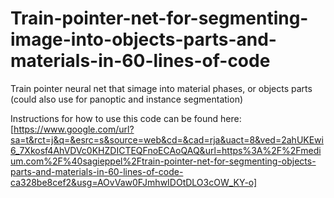 # Train-pointer-net-for-segmenting-image-into-objects-parts-and-materials-in-60-lines-of-code
Train pointer neural net that simage into material phases, or objects parts (could also use for panoptic and instance segmentation)

Instructions for how to use this code can be found here: [https://www.google.com/url?sa=t&rct=j&q=&esrc=s&source=web&cd=&cad=rja&uact=8&ved=2ahUKEwi6_7Xkosf4AhVDVc0KHZDICTEQFnoECAoQAQ&url=https%3A%2F%2Fmedium.com%2F%40sagieppel%2Ftrain-pointer-net-for-segmenting-objects-parts-and-materials-in-60-lines-of-code-ca328be8cef2&usg=AOvVaw0FJmhwIDOtDLO3cOW_KY-o]

